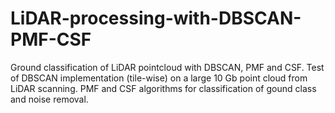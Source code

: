 # LiDAR-processing-with-DBSCAN-PMF-CSF
Ground classification of LiDAR pointcloud with DBSCAN, PMF and CSF.
Test of DBSCAN implementation (tile-wise) on a large 10 Gb point cloud from LiDAR scanning.
PMF and CSF algorithms for classification of gound class and noise removal.
